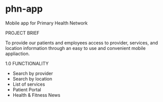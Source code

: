 # phn-app
Mobile app for Primary Health Network

PROJECT BRIEF 

To provide our patients and employees access to provider, services, and location information through an easy to use and convenient mobile appliaction.   


1.0 FUNCTIONALITY

- Search by provider
- Search by location
- List of services
- Patient Portal
- Health & Fitness News
